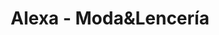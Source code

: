 ---
title: "Alexa - Moda&Lencería"
url: /capulalpam-de-mendez/alexa-modaundlenceria/
shop: Kleidung
---